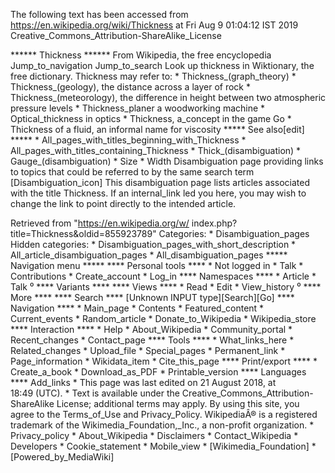 The following text has been accessed from https://en.wikipedia.org/wiki/Thickness at Fri Aug 9 01:04:12 IST 2019
Creative_Commons_Attribution-ShareAlike_License




















****** Thickness ******
From Wikipedia, the free encyclopedia
Jump_to_navigation Jump_to_search
 Look up thickness in Wiktionary, the free dictionary.
Thickness may refer to:
    * Thickness_(graph_theory)
    * Thickness_(geology), the distance across a layer of rock
    * Thickness_(meteorology), the difference in height between two atmospheric
      pressure levels
    * Thickness_planer a woodworking machine
    * Optical_thickness in optics
    * Thickness, a_concept in the game Go
    * Thickness of a fluid, an informal name for viscosity
***** See also[edit] *****
    * All_pages_with_titles_beginning_with_Thickness
    * All_pages_with_titles_containing_Thickness
    * Thick_(disambiguation)
    * Gauge_(disambiguation)
    * Size
    * Width
                      Disambiguation page providing links to topics that could
                      be referred to by the same search term
[Disambiguation_icon] This disambiguation page lists articles associated with
                      the title Thickness.
                      If an internal_link led you here, you may wish to change
                      the link to point directly to the intended article.

Retrieved from "https://en.wikipedia.org/w/
index.php?title=Thickness&oldid=855923789"
Categories:
    * Disambiguation_pages
Hidden categories:
    * Disambiguation_pages_with_short_description
    * All_article_disambiguation_pages
    * All_disambiguation_pages
***** Navigation menu *****
**** Personal tools ****
    * Not logged in
    * Talk
    * Contributions
    * Create_account
    * Log_in
**** Namespaces ****
    * Article
    * Talk
⁰
**** Variants ****
**** Views ****
    * Read
    * Edit
    * View_history
⁰
**** More ****
**** Search ****
[Unknown INPUT type][Search][Go]
**** Navigation ****
    * Main_page
    * Contents
    * Featured_content
    * Current_events
    * Random_article
    * Donate_to_Wikipedia
    * Wikipedia_store
**** Interaction ****
    * Help
    * About_Wikipedia
    * Community_portal
    * Recent_changes
    * Contact_page
**** Tools ****
    * What_links_here
    * Related_changes
    * Upload_file
    * Special_pages
    * Permanent_link
    * Page_information
    * Wikidata_item
    * Cite_this_page
**** Print/export ****
    * Create_a_book
    * Download_as_PDF
    * Printable_version
**** Languages ****
Add_links
    * This page was last edited on 21 August 2018, at 18:49 (UTC).
    * Text is available under the Creative_Commons_Attribution-ShareAlike
      License; additional terms may apply. By using this site, you agree to the
      Terms_of_Use and Privacy_Policy. WikipediaÂ® is a registered trademark of
      the Wikimedia_Foundation,_Inc., a non-profit organization.
    * Privacy_policy
    * About_Wikipedia
    * Disclaimers
    * Contact_Wikipedia
    * Developers
    * Cookie_statement
    * Mobile_view
    * [Wikimedia_Foundation]
    * [Powered_by_MediaWiki]
